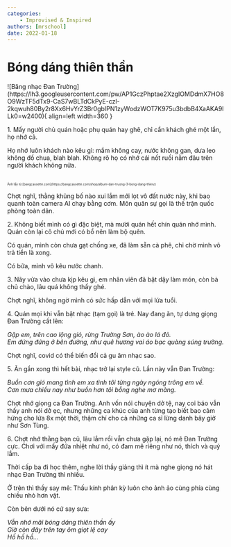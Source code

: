 ```yaml
---
categories:
    - Improvised & Inspired
authors: [mrschool]
date: 2022-01-18
---
```


# Bóng dáng thiên thần

<div class="result" markdown>
![Băng nhạc Đan Trường](https://lh3.googleusercontent.com/pw/AP1GczPhptae2XzgIOMDdmX7HO8O9WzTF5dTx9-CaS7wBLTdCkPyE-czl-2kqwuh80By2r8Xx6HvYrZ3Br0gbIPN1zyWodzWOT7K975u3bdbB4XaAKA9lLk0=w2400){ align=left width=360 }

1\. Mấy người chủ quán hoặc phụ quán hay ghê, chỉ cần khách ghé một lần, họ nhớ cả.

Họ nhớ luôn khách nào kêu gì: mắm không cay, nước không gan, dưa leo không đồ chua, blah blah. Không rõ họ có nhớ cái nốt ruồi nằm đâu trên người khách không nữa.
</div>

<!-- more -->
<br>
<span style="font-size: 0.5em;">Ảnh lấy từ [bangcassette.com](https://bangcassette.com/shop/album-dan-truong-3-bong-dang-thien/)</span>

Chợt nghĩ, thằng khủng bố nào xui lắm mới lọt vô đất nước này, khi bao quanh toàn camera AI chạy bằng cơm. Môn quân sự gọi là thế trận quốc phòng toàn dân.

2\. Không biết mình có gì đặc biệt, mà mười quán hết chín quán nhớ mình. Quán còn lại cô chủ mới có bồ nên làm bộ quên.

Có quán, mình còn chưa gạt chống xe, đã làm sẵn cà phê, chỉ chờ mình vô trả tiền là xong.

Có bữa, mình vô kêu nước chanh.

3\. Nãy vừa vào chưa kịp kêu gì, em nhân viên đã bật dậy làm món, còn bà chủ chào, lâu quá không thấy ghé.

Chợt nghĩ, không ngờ mình có sức hấp dẫn với mọi lứa tuổi.

4\. Quán mọi khi vẫn bật nhạc (tạm gọi) là trẻ. Nay đang ăn, tự dưng giọng Đan Trường cất lên:

*Gặp em, trên cao lộng gió, rừng Trường Sơn, ào ào lá đỏ.  
Em đứng đứng ở bên đường, như quê hương vai áo bạc quàng súng trường.*

Chợt nghĩ, covid có thể biến đổi cả gu âm nhạc sao.

5\. Ăn gần xong thì hết bài, nhạc trở lại style cũ. Lần này vẫn Đan Trường:

*Buồn cơn gió mang tình em xa tình tôi từng ngày ngóng trông em về.  
Cơn mưa chiều nay như buồn hơn tôi bỗng nghe mơ màng.*

Chợt nhớ giọng ca Đan Trường. Anh vốn nói chuyện dở tệ, nay coi báo vẫn thấy anh nói dở ẹc, nhưng những ca khúc của anh từng tạo biết bao cảm hứng cho lứa 8x một thời, thậm chí cho cả những ca sĩ lừng danh bây giờ như Sơn Tùng.

6\. Chợt nhớ thằng bạn cũ, lâu lắm rồi vẫn chưa gặp lại, nó mê Đan Trường cực. Chơi với mấy đứa nhiệt như nó, có đam mê riêng như nó, thích và quý lắm.

Thời cấp ba đi học thêm, nghe lời thầy giảng thì ít mà nghe giọng nó hát nhạc Đan Trường thì nhiều.

Ở trên thì thầy say mê: Thấu kính phân kỳ luôn cho ảnh ảo cùng phía cùng chiều nhỏ hơn vật.

Còn bên dưới nó cứ say sưa:

*Vẫn nhớ mãi bóng dáng thiên thần ấy  
Giờ còn đây trên tay ôm giọt lệ cay  
Hố hố hồ…*